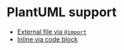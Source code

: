 PlantUML support
================

 -  [External file via `@import`](./ImportedFile.md)
 -  [Inline via code block](./Inline.md)
